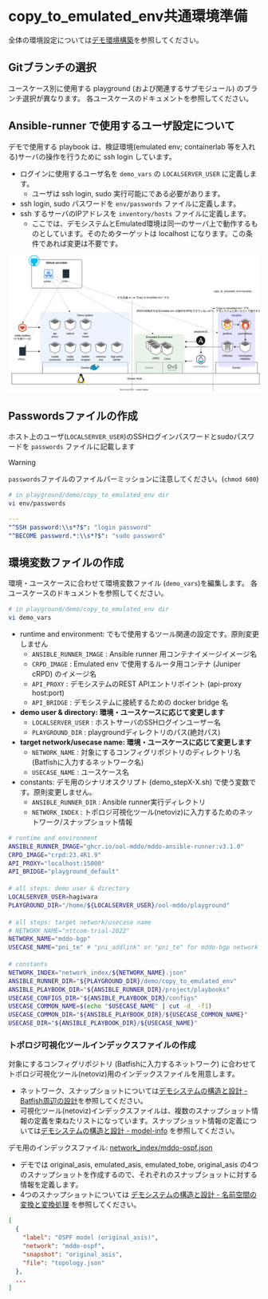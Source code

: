 # copy_to_emulated_env共通環境準備

全体の環境設定については[デモ環境構築](../../../doc/provision.md)を参照してください。

## Gitブランチの選択

ユースケース別に使用する playground (および関連するサブモジュール) のブランチ選択が異なります。
各ユースケースのドキュメントを参照してください。

## Ansible-runner で使用するユーザ設定について

デモで使用する playbook は、検証環境(emulated env; containerlab 等を入れる)サーバの操作を行うために ssh login しています。

- ログインに使用するユーザ名を `demo_vars` の `LOCALSERVER_USER` に定義します。
    - ユーザは ssh login, sudo 実行可能にである必要があります。
- ssh login, sudo パスワードを `env/passwords` ファイルに定義します。
- ssh するサーバのIPアドレスを `inventory/hosts` ファイルに定義します。
    - ここでは、デモシステムとEmulated環境は同一のサーバ上で動作するものとしています。そのためターゲットは localhost になります。この条件であれば変更は不要です。

![system stack](../../../doc/fig/system_stack.drawio.svg)

## Passwordsファイルの作成

ホスト上のユーザ(`LOCALSERVER_USER`)のSSHログインパスワードとsudoパスワードを `passwords` ファイルに記載します

> [!WARNING]
> `passwords`ファイルのファイルパーミッションに注意してください。(`chmod 600`)

```bash
# in playground/demo/copy_to_emulated_env dir
vi env/passwords
```

```yaml
---
"^SSH password:\\s*?$": "login password"
"^BECOME password.*:\\s*?$": "sudo password"
```

## 環境変数ファイルの作成

環境・ユースケースに合わせて環境変数ファイル (`demo_vars`)を編集します。
各ユースケースのドキュメントを参照してください。

```bash
# in playground/demo/copy_to_emulated_env dir
vi demo_vars
```

- runtime and environment: でもで使用するツール関連の設定です。原則変更しません
  - `ANSIBLE_RUNNER_IMAGE` : Ansible runner 用コンテナイメージイメージ名
  - `CRPD_IMAGE` : Emulated env で使用するルータ用コンテナ (Juniper cRPD) のイメージ名
  - `API_PROXY` : デモシステムのREST APIエントリポイント (api-proxy host:port)
  - `API_BRIDGE` : デモシステムに接続するための docker bridge 名
- **demo user & directory: 環境・ユースケースに応じて変更します**
  - `LOCALSERVER_USER` : ホストサーバのSSHログインユーザー名
  - `PLAYGROUND_DIR` : playgroundディレクトリのパス(絶対パス)
- **target network/usecase name: 環境・ユースケースに応じて変更します**
  - `NETWORK_NAME` : 対象にするコンフィグリポジトリのディレクトリ名 (Batfishに入力するネットワーク名)
  - `USECASE_NAME` : ユースケース名
- constants: デモ用のシナリオスクリプト (demo_stepX-X.sh) で使う変数です。原則変更しません。
  - `ANSIBLE_RUNNER_DIR` : Ansible runner実行ディレクトリ
  - `NETWORK_INDEX` : トポロジ可視化ツール(netoviz)に入力するためのネットワーク/スナップショット情報

```bash
# runtime and environment
ANSIBLE_RUNNER_IMAGE="ghcr.io/ool-mddo/mddo-ansible-runner:v3.1.0"
CRPD_IMAGE="crpd:23.4R1.9"
API_PROXY="localhost:15000"
API_BRIDGE="playground_default"

# all steps: demo user & directory
LOCALSERVER_USER=hagiwara
PLAYGROUND_DIR="/home/${LOCALSERVER_USER}/ool-mddo/playground"

# all steps: target network/usecase name
# NETWORK_NAME="nttcom-trial-2022"
NETWORK_NAME="mddo-bgp"
USECASE_NAME="pni_te" # "pni_addlink" or "pni_te" for mddo-bgp network

# constants
NETWORK_INDEX="network_index/${NETWORK_NAME}.json"
ANSIBLE_RUNNER_DIR="${PLAYGROUND_DIR}/demo/copy_to_emulated_env"
ANSIBLE_PLAYBOOK_DIR="${ANSIBLE_RUNNER_DIR}/project/playbooks"
USECASE_CONFIGS_DIR="${ANSIBLE_PLAYBOOK_DIR}/configs"
USECASE_COMMON_NAME=$(echo "$USECASE_NAME" | cut -d_ -f1)
USECASE_COMMON_DIR="${ANSIBLE_PLAYBOOK_DIR}/${USECASE_COMMON_NAME}"
USECASE_DIR="${ANSIBLE_PLAYBOOK_DIR}/${USECASE_NAME}"
```

### トポロジ可視化ツールインデックスファイルの作成

対象にするコンフィグリポジトリ (Batfishに入力するネットワーク) に合わせてトポロジ可視化ツール(netoviz)用のインデックスファイルを用意します。

* ネットワーク、スナップショットについては[デモシステムの構造と設計 - Batfish周辺の設計](../../../doc/system_architecture.md#batfish周辺の設計)を参照してください。
* 可視化ツール(netoviz)インデックスファイルは、複数のスナップショット情報の定義を束ねたリストになっています。スナップショット情報の定義については[デモシステムの構造と設計 - model-info](../../../doc/system_architecture.md#model-info) を参照してください。

デモ用のインデックスファイル: [network_index/mddo-ospf.json](../network_index/mddo-ospf.json)
* デモでは original_asis, emulated_asis, emulated_tobe, original_asis の4つのスナップショットを作成するので、それぞれのスナップショットに対する情報を定義します。
* 4つのスナップショットについては [デモシステムの構造と設計 - 名前空間の変換と変換処理](../../../doc/system_architecture.md#名前空間の変換と変換処理) を参照してください。

```json
[
  {
    "label": "OSPF model (original_asis)",
    "network": "mddo-ospf",
    "snapshot": "original_asis",
    "file": "topology.json"
  },
  ...
]
```
